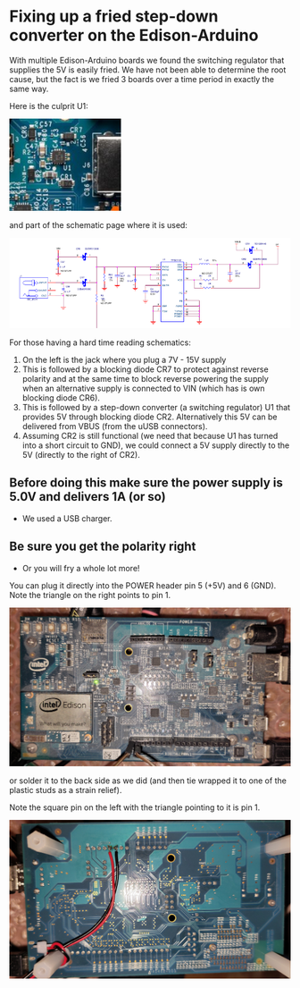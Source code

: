 # Fixing up a fried step-down converter on the Edison-Arduino

With multiple Edison-Arduino boards we found the switching regulator that supplies the 5V is easily fried. We have not been able to determine the root cause, but the fact is we fried 3 boards over a time period in exactly the same way.

Here is the culprit U1:

<img src="images/U1.jpg" alt="Regulator U1" width="200"/>

and part of the schematic page where it is used:

<img src="images/sch-5V.jpg" alt="Regulator U1" width="800"/>

For those having a hard time reading schematics:
 1. On the left is the jack where you plug a 7V - 15V supply
 2. This is followed by a blocking diode CR7 to protect against reverse polarity and at the same time to block reverse powering the supply when an alternative supply is connected to VIN (which has is own blocking diode CR6).
 3. This is followed by a step-down converter (a switching regulator) U1 that provides 5V through blocking diode CR2. Alternatively this 5V can be delivered from VBUS (from the uUSB  connectors).
 4. Assuming CR2 is still functional (we need that because U1 has turned into a short circuit to GND), we could connect a 5V supply directly to the 5V (directly to the right of CR2).

## Before doing this make sure the power supply is 5.0V and delivers 1A (or so)
  * We used a USB charger.

## Be sure you get the polarity right
  * Or you will fry a whole lot more!

You can plug it directly into the POWER header pin 5 (+5V) and 6 (GND). Note the triangle on the right points to pin 1.

<img src="images/front.jpg" alt="Regulator U1" width="600"/>

or solder it to the back side as we did (and then tie wrapped it to one of the plastic studs as a strain relief).

Note the square pin on the left with the triangle pointing to it is pin 1.

<img src="images/back.jpg" alt="Regulator U1" width="600"/>

